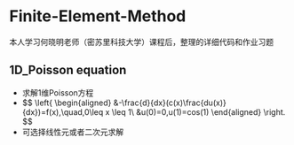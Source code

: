# Finite-Element-Method
本人学习何晓明老师（密苏里科技大学）课程后，整理的详细代码和作业习题
## 1D_Poisson equation
* 求解1维Poisson方程
* $$
  \left{
  \begin{aligned}
  &-\frac{d}{dx}(c(x)\frac{du(x)}{dx})=f(x),\quad,0\leq x \leq 1\\
  &u(0)=0,u(1)=cos(1)
  \end{aligned}
  \right.
  $$
* 可选择线性元或者二次元求解
